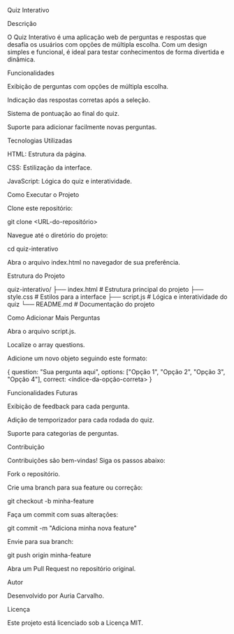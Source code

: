 Quiz Interativo

Descrição

O Quiz Interativo é uma aplicação web de perguntas e respostas que desafia os usuários com opções de múltipla escolha. Com um design simples e funcional, é ideal para testar conhecimentos de forma divertida e dinâmica.

Funcionalidades

Exibição de perguntas com opções de múltipla escolha.

Indicação das respostas corretas após a seleção.

Sistema de pontuação ao final do quiz.

Suporte para adicionar facilmente novas perguntas.

Tecnologias Utilizadas

HTML: Estrutura da página.

CSS: Estilização da interface.

JavaScript: Lógica do quiz e interatividade.

Como Executar o Projeto

Clone este repositório:

git clone <URL-do-repositório>

Navegue até o diretório do projeto:

cd quiz-interativo

Abra o arquivo index.html no navegador de sua preferência.

Estrutura do Projeto

quiz-interativo/
├── index.html   # Estrutura principal do projeto
├── style.css    # Estilos para a interface
├── script.js    # Lógica e interatividade do quiz
└── README.md    # Documentação do projeto

Como Adicionar Mais Perguntas

Abra o arquivo script.js.

Localize o array questions.

Adicione um novo objeto seguindo este formato:

{
    question: "Sua pergunta aqui",
    options: ["Opção 1", "Opção 2", "Opção 3", "Opção 4"],
    correct: <índice-da-opção-correta>
}

Funcionalidades Futuras

Exibição de feedback para cada pergunta.

Adição de temporizador para cada rodada do quiz.

Suporte para categorias de perguntas.

Contribuição

Contribuições são bem-vindas! Siga os passos abaixo:

Fork o repositório.

Crie uma branch para sua feature ou correção:

git checkout -b minha-feature

Faça um commit com suas alterações:

git commit -m "Adiciona minha nova feature"

Envie para sua branch:

git push origin minha-feature

Abra um Pull Request no repositório original.

Autor

Desenvolvido por Auria Carvalho.

Licença

Este projeto está licenciado sob a Licença MIT.
